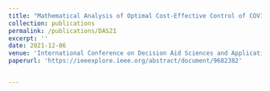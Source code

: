 ```yaml
---
title: "Mathematical Analysis of Optimal Cost-Effective Control of COVID-19: A Case Study"
collection: publications
permalink: /publications/DAS21
excerpt: ''
date: 2021-12-06
venue: 'International Conference on Decision Aid Sciences and Application (DASA)'
paperurl: 'https://ieeexplore.ieee.org/abstract/document/9682382'


---
```


